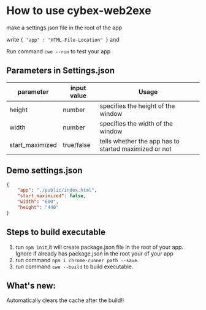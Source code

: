 # How to use cybex-web2exe

make a settings.json file in the root of the app

write `{ "app" : "HTML-File-Location" }` and 

Run command `cwe --run` to test your app


## Parameters in Settings.json

|parameter|input value|Usage|
|----|-----|-------|
|height|number|specifies the height of the window|
|width|number|specifies the width of the window|
|start_maximized|true/false|tells whether the app has to started maximized or not|


## Demo settings.json
```JSON
{
    "app": "./public/index.html",
    "start_maximized": false,
    "width": "600",
    "height": "440"
}
```

## Steps to build executable
1. run `npm init`,it will create package.json file in the root of your app. Ignore if already has package.json in the root your of your app 
2. run command `npm i chrome-runner path --save`.
3. run command `cwe --build` to build executable.

## What's new:
Automatically clears the cache after the build!!